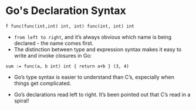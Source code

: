 # Go's Declaration Syntax

`f func(func(int,int) int, int) func(int, int) int`

- `from left to right`, and it’s always obvious which name is being declared - the name comes first.
- The distinction between type and expression syntax makes it easy to write and invoke closures in Go:

`sum := func(a, b int) int { return a+b } (3, 4)`

- Go’s type syntax is easier to understand than C’s, especially when things get complicated.

- Go’s declarations read left to right. It’s been pointed out that C’s read in a spiral!
